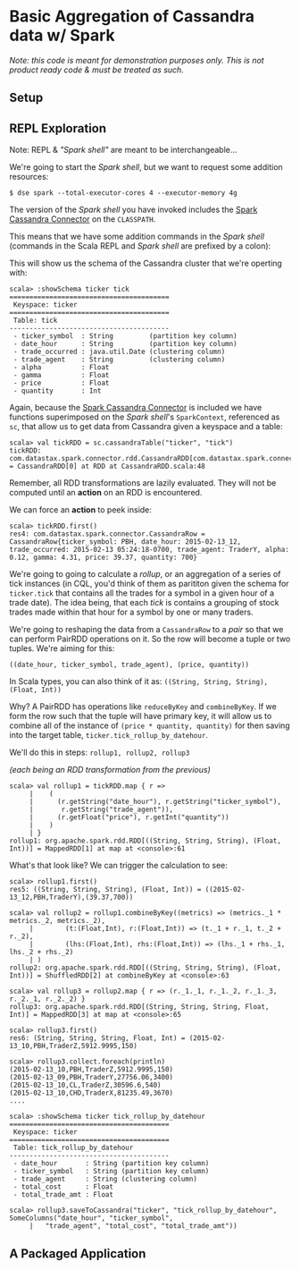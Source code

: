 
# Basic Aggregation of Cassandra data w/ Spark 

*Note: this code is meant for demonstration purposes only. This is not product ready code & must be treated as such.*

## Setup

## REPL Exploration 

Note: REPL & *"Spark shell"* are meant to be interchangeable... 

We're going to start the *Spark shell*, but we want to request some addition resources:

```
$ dse spark --total-executor-cores 4 --executor-memory 4g
```

The version of the *Spark shell* you have invoked includes the [Spark Cassandra Connector](https://github.com/datastax/spark-cassandra-connector) on the `CLASSPATH`. 

This means that we have some addition commands in the *Spark shell* (commands in the Scala REPL and *Spark shell* are prefixed by a colon): 

This will show us the schema of the Cassandra cluster that we're operting with: 

```
scala> :showSchema ticker tick
========================================
 Keyspace: ticker
========================================
 Table: tick
----------------------------------------
 - ticker_symbol  : String         (partition key column)
 - date_hour      : String         (partition key column)
 - trade_occurred : java.util.Date (clustering column)
 - trade_agent    : String         (clustering column)
 - alpha          : Float          
 - gamma          : Float          
 - price          : Float          
 - quantity       : Int           
```

Again, because the [Spark Cassandra Connector](https://github.com/datastax/spark-cassandra-connector) is included we have functions superimposed on the *Spark shell*'s `SparkContext`, referenced as `sc`, that allow us to get data from Cassandra given a keyspace and a table: 

```
scala> val tickRDD = sc.cassandraTable("ticker", "tick")
tickRDD: com.datastax.spark.connector.rdd.CassandraRDD[com.datastax.spark.connector.CassandraRow] = CassandraRDD[0] at RDD at CassandraRDD.scala:48
```

Remember, all RDD transformations are lazily evaluated. They will not be computed until an **action** on an RDD is encountered. 

We can force an **action** to peek inside:

```
scala> tickRDD.first()
res4: com.datastax.spark.connector.CassandraRow = CassandraRow{ticker_symbol: PBH, date_hour: 2015-02-13_12, trade_occurred: 2015-02-13 05:24:18-0700, trade_agent: TraderY, alpha: 0.12, gamma: 4.31, price: 39.37, quantity: 700}
```

We're going to going to calculate a *rollup*, or an aggregation of a series of tick instances (in CQL, you'd think of them as parititon given the schema for ``ticker.tick`` that contains all the trades for a symbol in a given hour of a trade date). The idea being, that each *tick* is contains a grouping of stock trades made within that hour for a symbol by one or many traders.

We're going to reshaping the data from a ``CassandraRow`` to a *pair* so that we can perform PairRDD operations on it. So the row will become a tuple or two tuples. We're aiming for this: 

```
((date_hour, ticker_symbol, trade_agent), (price, quantity))
```

In Scala types, you can also think of it as: ``((String, String, String), (Float, Int))``

Why? A PairRDD has operations like ``reduceByKey`` and ``combineByKey``. If we form the row such that the tuple will have primary key, it will allow us to combine all of the instance of `(price * quantity, quantity)` for then saving into the target table, ``ticker.tick_rollup_by_datehour``.

We'll do this in steps: `rollup1, rollup2, rollup3` 

*(each being an RDD transformation from the previous)*

```
scala> val rollup1 = tickRDD.map { r => 
     |    (
     |      (r.getString("date_hour"), r.getString("ticker_symbol"), 
     |       r.getString("trade_agent")),
     |      (r.getFloat("price"), r.getInt("quantity"))
     |    )
     | }
rollup1: org.apache.spark.rdd.RDD[((String, String, String), (Float, Int))] = MappedRDD[1] at map at <console>:61
```

What's that look like?  We can trigger the calculation to see:
```
scala> rollup1.first()
res5: ((String, String, String), (Float, Int)) = ((2015-02-13_12,PBH,TraderY),(39.37,700))
```


```
scala> val rollup2 = rollup1.combineByKey((metrics) => (metrics._1 * metrics._2, metrics._2), 
     |        (t:(Float,Int), r:(Float,Int)) => (t._1 + r._1, t._2 + r._2),
     |        (lhs:(Float,Int), rhs:(Float,Int)) => (lhs._1 + rhs._1, lhs._2 + rhs._2)
     | )
rollup2: org.apache.spark.rdd.RDD[((String, String, String), (Float, Int))] = ShuffledRDD[2] at combineByKey at <console>:63
```

```
scala> val rollup3 = rollup2.map { r => (r._1._1, r._1._2, r._1._3, r._2._1, r._2._2) }
rollup3: org.apache.spark.rdd.RDD[(String, String, String, Float, Int)] = MappedRDD[3] at map at <console>:65
```

```
scala> rollup3.first()
res6: (String, String, String, Float, Int) = (2015-02-13_10,PBH,TraderZ,5912.9995,150)
```

```
scala> rollup3.collect.foreach(println)
(2015-02-13_10,PBH,TraderZ,5912.9995,150)
(2015-02-13_09,PBH,TraderY,27756.06,3400)
(2015-02-13_10,CL,TraderZ,30596.6,540)
(2015-02-13_10,CHD,TraderX,81235.49,3670)
....
```

```
scala> :showSchema ticker tick_rollup_by_datehour
========================================
 Keyspace: ticker
========================================
 Table: tick_rollup_by_datehour
----------------------------------------
 - date_hour       : String (partition key column)
 - ticker_symbol   : String (partition key column)
 - trade_agent     : String (clustering column)
 - total_cost      : Float  
 - total_trade_amt : Float 
```

```
scala> rollup3.saveToCassandra("ticker", "tick_rollup_by_datehour", SomeColumns("date_hour", "ticker_symbol", 
     |   "trade_agent", "total_cost", "total_trade_amt"))
```

## A Packaged Application